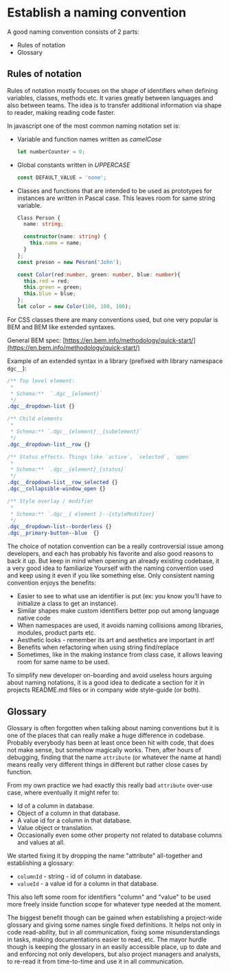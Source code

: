 # Establish a naming convention

A good naming convention consists of 2 parts:

  * Rules of notation
  * Glossary

## Rules of notation

Rules of notation mostly focuses on the shape of identifiers when defining variables, classes, methods etc. It varies greatly
between languages and also between teams. The idea is to transfer additional information via shape to reader, making
reading code faster.

In javascript one of the most common naming notation set is:

  * Variable and function names written as *camelCase*
    ```javascript
    let numberCounter = 0;
    ```
  * Global constants written in *UPPERCASE*
    ```javascript
    const DEFAULT_VALUE = 'none';
    ```
  * Classes and functions that are intended to be used as prototypes for instances are written in Pascal case.
    This leaves room for same string variable.

    ```typescript
    Class Person {
      name: string;

      constructor(name: string) {
        this.name = name;
      }
    };
    const preson = new Pesron('John');

    const Color(red:number, green: number, blue: number){
      this.red = red;
      this.green = green;
      this.blue = blue;
    };
    let color = new Color(100, 100, 100);
    ```

For CSS classes there are many conventions used, but one very popular is BEM and BEM like extended syntaxes.

General BEM spec: [https://en.bem.info/methodology/quick-start/](https://en.bem.info/methodology/quick-start/)

Example of an extended syntax in a library (prefixed with library namespace `dgc__`):

```css
/** Top level element:
 *
 * Schema:**  `.dgc__{element}`
 */
.dgc__dropdown-list {}

/** Child elements
 *
 * Schema:** `.dgc__{element}__{subelement}`
 */
.dgc__dropdown-list__row {}

/** Status effects. Things like `active`, `selected`, `open`
 *
 * Schema:** `.dgc__{element}_{status}`
 */
.dgc__dropdown-list__row_selected {}
.dgc__collapsible-window_open {}

/** Style overlay / modifier
 *
 * Schema:** `.dgc__{ element }--{styleModifier}`
 */
.dgc__dropdown-list--borderless {}
.dgc__primary-button--blue  {}
```

The choice of notation convention can be a really controversial issue among developers, and each has probably his
favorite and also good reasons to back it up. But keep in mind when opening an already existing codebase, it a very good
idea to familiarize Yourself with the naming convention used and keep using it even if you like something else.
Only consistent naming convention enjoys the benefits:

* Easier to see to what use an identifier is put (ex: you know you'll have to initialize a class to get an instance).
* Similar shapes make custom identifiers better pop out among language native code
* When namespaces are used, it avoids naming collisions among libraries, modules, product parts etc.
* Aesthetic looks - remember its art and aesthetics are important in art!
* Benefits when refactoring when using string find/replace
* Sometimes, like in the making instance from class case, it allows leaving room for same name to be used.

To simplify new developer on-boarding and avoid useless hours arguing about naming notations, it is a good idea to
dedicate a section for it in projects README.md files or in company wide style-guide (or both).

## Glossary

Glossary is often forgotten when talking about naming conventions but it is one of the places that can really make a 
huge difference in codebase. Probably everybody has been at least once been hit with code, that does not make sense,
but somehow magically works. Then, after hours of debugging, finding that the name `attribute` (or whatever the name
at hand) means really very different things in different but rather close cases by function.

From my own practice we had exactly this really bad `attribute` over-use case, where eventually it might refer to:

* Id of a column in database.
* Object of a column in that database.
* A value id for a column in that database.
* Value object or translation.
* Occasionally even some other property not related to database columns and values at all.

We started fixing it by dropping the name "attribute" all-together and establishing a glossary:

* `columnId` - string - id of column in database.
* `valueId` - a value id for a column in that database.

This also left some room for identifiers "column" and "value" to be used more freely inside function scope for whatever
type needed at the moment.

The biggest benefit though can be gained when establishing a project-wide glossary and giving some names single fixed
definitions. It helps not only in code read-ability, but in all communication, fixing some misunderstandings in tasks, 
making documentations easier to read, etc. The mayor hurdle though is keeping the glossary in an easily accessible place,
up to date and and enforcing not only developers, but also project managers and analysts, to re-read it from time-to-time
and use it in all communication.